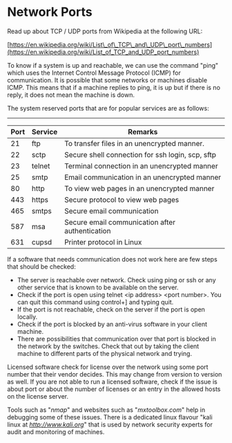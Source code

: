 # Network Ports

Read up about TCP / UDP ports from Wikipedia at the following URL:

[https://en.wikipedia.org/wiki/List\_of\_TCP\_and\_UDP\_port\_numbers](https://en.wikipedia.org/wiki/List_of_TCP_and_UDP_port_numbers)

To know if a system is up and reachable, we can use the command "ping"
which uses the Internet Control Message Protocol (ICMP) for
communication. It is possible that some networks or machines disable
ICMP. This means that if a machine replies to ping, it is up but if
there is no reply, it does not mean the machine is down.

The system reserved ports that are for popular services are as follows:

  ------ --------- --------------------------------------------------

| Port | Service | Remarks |
| ---- | ------- | ------- |
| 21  |  ftp     | To transfer files in an unencrypted manner.|
| 22  |  sctp    | Secure shell connection for ssh login, scp, sftp|
| 23  |  telnet  | Terminal connection in an unencrypted manner|
| 25  |  smtp    | Email communication in an unencrypted manner|
| 80  |  http    | To view web pages in an unencrypted manner|
| 443 |  https   | Secure protocol to view web pages|
| 465 |  smtps   | Secure email communication|
| 587 |  msa     | Secure email communication after authentication|
| 631 |  cupsd   | Printer protocol in Linux|

If a software that needs communication does not work here are few steps
that should be checked:

-   The server is reachable over network. Check using ping or ssh or any
    other service that is known to be available on the server.
-   Check if the port is open using telnet \<ip address\> \<port
    number\>. You can quit this command using control+\] and typing
    quit.
-   If the port is not reachable, check on the server if the port is
    open locally.
-   Check if the port is blocked by an anti-virus software in your
    client machine.
-   There are possibilities that communication over that port is blocked
    in the network by the switches. Check that out by taking the client
    machine to different parts of the physical network and trying.

Licensed software check for license over the network using some port
number that their vendor decides. This may change from version to
version as well. If you are not able to run a licensed software, check
if the issue is about port or about the number of licenses or an entry
in the allowed hosts on the license server.

Tools such as "*nmap*" and websites such as "*mxtoolbox.com*" help in
debugging some of these issues. There is a dedicated linux flavour "kali
linux at *http://www.kali.org*" that is used by network security experts
for audit and monitoring of machines.


